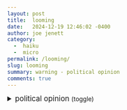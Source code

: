 ```yaml
---
layout: post
title:  looming
date:   2024-12-19 12:46:02 -0400
author: joe jenett
category:
  -  haiku
  -  micro
permalink: /looming/
slug: looming
summary: warning - political opinion
comments: true
---
```

<details>
<summary style="font-size:1.05rem;">political opinion <small>(toggle)</small>
</summary>
<p>
<br>
the grand pay-to-play<br> 
happening in front of us<br>  
a train wreck looming
</p>
</details>


<a style="display:none;" href="https://brid.gy/publish/mastodon"><small>(cross-posted to mastodon)</small></a>